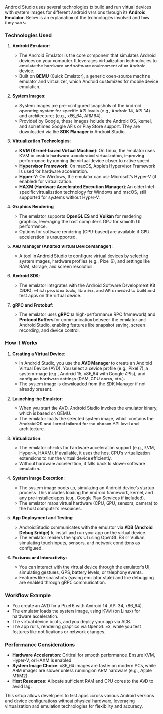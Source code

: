 Android Studio uses several technologies to build and run virtual devices with system images for different Android versions through its **Android Emulator**. Below is an explanation of the technologies involved and how they work:

### Technologies Used
1. **Android Emulator**:
   - The Android Emulator is the core component that simulates Android devices on your computer. It leverages virtualization technologies to emulate the hardware and software environment of an Android device.
   - Built on **QEMU** (Quick Emulator), a generic open-source machine emulator and virtualizer, which Android customizes for mobile device emulation.

2. **System Images**:
   - System images are pre-configured snapshots of the Android operating system for specific API levels (e.g., Android 14, API 34) and architectures (e.g., x86_64, ARM64).
   - Provided by Google, these images include the Android OS, kernel, and sometimes Google APIs or Play Store support. They are downloaded via the **SDK Manager** in Android Studio.

3. **Virtualization Technologies**:
   - **KVM (Kernel-based Virtual Machine)**: On Linux, the emulator uses KVM to enable hardware-accelerated virtualization, improving performance by running the virtual device closer to native speed.
   - **Hypervisor Framework**: On macOS, Apple’s Hypervisor Framework is used for hardware acceleration.
   - **Hyper-V**: On Windows, the emulator can use Microsoft’s Hyper-V (if enabled) for virtualization.
   - **HAXM (Hardware Accelerated Execution Manager)**: An older Intel-specific virtualization technology for Windows and macOS, still supported for systems without Hyper-V.

4. **Graphics Rendering**:
   - The emulator supports **OpenGL ES** and **Vulkan** for rendering graphics, leveraging the host computer’s GPU for smooth UI performance.
   - Options for software rendering (CPU-based) are available if GPU acceleration is unsupported.

5. **AVD Manager (Android Virtual Device Manager)**:
   - A tool in Android Studio to configure virtual devices by selecting system images, hardware profiles (e.g., Pixel 6), and settings like RAM, storage, and screen resolution.

6. **Android SDK**:
   - The emulator integrates with the Android Software Development Kit (SDK), which provides tools, libraries, and APIs needed to build and test apps on the virtual device.

7. **gRPC and Protobuf**:
   - The emulator uses **gRPC** (a high-performance RPC framework) and **Protocol Buffers** for communication between the emulator and Android Studio, enabling features like snapshot saving, screen recording, and device control.

### How It Works
1. **Creating a Virtual Device**:
   - In Android Studio, you use the **AVD Manager** to create an Android Virtual Device (AVD). You select a device profile (e.g., Pixel 7), a system image (e.g., Android 15, x86_64 with Google APIs), and configure hardware settings (RAM, CPU cores, etc.).
   - The system image is downloaded from the SDK Manager if not already present.

2. **Launching the Emulator**:
   - When you start the AVD, Android Studio invokes the emulator binary, which is based on QEMU.
   - The emulator loads the selected system image, which contains the Android OS and kernel tailored for the chosen API level and architecture.

3. **Virtualization**:
   - The emulator checks for hardware acceleration support (e.g., KVM, Hyper-V, HAXM). If available, it uses the host CPU’s virtualization extensions to run the virtual device efficiently.
   - Without hardware acceleration, it falls back to slower software emulation.

4. **System Image Execution**:
   - The system image boots up, simulating an Android device’s startup process. This includes loading the Android framework, kernel, and any pre-installed apps (e.g., Google Play Services if included).
   - The emulator maps virtual hardware (CPU, GPU, sensors, camera) to the host computer’s resources.

5. **App Deployment and Testing**:
   - Android Studio communicates with the emulator via **ADB (Android Debug Bridge)** to install and run your app on the virtual device.
   - The emulator renders the app’s UI using OpenGL ES or Vulkan, simulating touch inputs, sensors, and network conditions as configured.

6. **Features and Interactivity**:
   - You can interact with the virtual device through the emulator’s UI, simulating gestures, GPS, battery levels, or telephony events.
   - Features like snapshots (saving emulator state) and live debugging are enabled through gRPC communication.

### Workflow Example
- You create an AVD for a Pixel 6 with Android 14 (API 34, x86_64).
- The emulator loads the system image, using KVM (on Linux) for hardware acceleration.
- The virtual device boots, and you deploy your app via ADB.
- The app runs, rendering graphics via OpenGL ES, while you test features like notifications or network changes.

### Performance Considerations
- **Hardware Acceleration**: Critical for smooth performance. Ensure KVM, Hyper-V, or HAXM is enabled.
- **System Image Choice**: x86_64 images are faster on modern PCs, while ARM images are slower unless running on ARM hardware (e.g., Apple M1/M2).
- **Host Resources**: Allocate sufficient RAM and CPU cores to the AVD to avoid lag.

This setup allows developers to test apps across various Android versions and device configurations without physical hardware, leveraging virtualization and emulation technologies for flexibility and accuracy.
